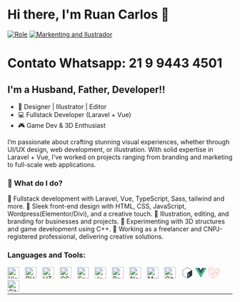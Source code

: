 # Hi there, I'm Ruan Carlos 👋 

[![Role](https://img.shields.io/visual-studio-marketplace/stars/codestackr.codestackr-theme?label=Laravel%20and%20Vue%20Code&logo=visualstudiocode&logoColor=ff652f&style=for-the-badge)](https://marketplace.visualstudio.com/items?itemName=codestackr.codestackr-theme)
[![Markenting and Ilustrador](https://img.shields.io/badge/-Designer%20Illustrator%20%E2%86%92-gray.svg?colorB=ff652f&style=for-the-badge)](https://vsCodeHero.com)

# Contato Whatsapp: 21 9 9443 4501


## I'm a Husband, Father, Developer!!

- 🎨 Designer | Illustrator | Editor
- 💻 Fullstack Developer (Laravel + Vue)
- 🎮 Game Dev & 3D Enthusiast

I’m passionate about crafting stunning visual experiences, whether through UI/UX design, web development, or illustration. With solid expertise in Laravel + Vue, I’ve worked on projects ranging from branding and marketing to full-scale web applications.

### 🚀 What do I do?

🔹 Fullstack development with Laravel, Vue, TypeScript, Sass, tailwind and more.
🔹 Sleek front-end design with HTML, CSS, JavaScript, Wordpress(Elementor/Divi), and a creative touch.
🔹 Illustration, editing, and branding for businesses and projects.
🔹 Experimenting with 3D structures and game development using C++.
🔹 Working as a freelancer and CNPJ-registered professional, delivering creative solutions.

### Languages and Tools:

<img align="left" alt="Visual Studio Code" width="26px" src="https://cdn.jsdelivr.net/gh/devicons/devicon/icons/vscode/vscode-original.svg" style="padding-right:10px;" />
<svg xmlns="http://www.w3.org/2000/svg" width="26px" viewBox="0 0 128 128"><path fill="none" d="M4.24 4.24h119.53v119.53H4.24z"/><path fill="#293138" d="M109.01 28.64L71.28 6.24c-2.25-1.33-4.77-2-7.28-2s-5.03.67-7.28 2.01l-37.74 22.4c-4.5 2.67-7.28 7.61-7.28 12.96v44.8c0 5.35 2.77 10.29 7.28 12.96l37.73 22.4c2.25 1.34 4.76 2 7.28 2 2.51 0 5.03-.67 7.28-2l37.74-22.4c4.5-2.67 7.28-7.62 7.28-12.96V41.6c0-5.34-2.77-10.29-7.28-12.96zM79.79 98.59l.06 3.22c0 .39-.25.83-.55.99l-1.91 1.1c-.3.15-.56-.03-.56-.42l-.03-3.17c-1.63.68-3.29.84-4.34.42-.2-.08-.29-.37-.21-.71l.69-2.91c.06-.23.18-.46.34-.6.06-.06.12-.1.18-.13.11-.06.22-.07.31-.03 1.14.38 2.59.2 3.99-.5 1.78-.9 2.97-2.72 2.95-4.52-.02-1.64-.9-2.31-3.05-2.33-2.74.01-5.3-.53-5.34-4.57-.03-3.32 1.69-6.78 4.43-8.96l-.03-3.25c0-.4.24-.84.55-1l1.85-1.18c.3-.15.56.04.56.43l.03 3.25c1.36-.54 2.54-.69 3.61-.44.23.06.34.38.24.75l-.72 2.88c-.06.22-.18.44-.33.58a.77.77 0 01-.19.14c-.1.05-.19.06-.28.05-.49-.11-1.65-.36-3.48.56-1.92.97-2.59 2.64-2.58 3.88.02 1.48.77 1.93 3.39 1.97 3.49.06 4.99 1.58 5.03 5.09.05 3.44-1.79 7.15-4.61 9.41zm26.34-60.5l-35.7 22.05c-4.45 2.6-7.73 5.52-7.74 10.89v43.99c0 3.21 1.3 5.29 3.29 5.9-.65.11-1.32.19-1.98.19-2.09 0-4.15-.57-5.96-1.64l-37.73-22.4c-3.69-2.19-5.98-6.28-5.98-10.67V41.6c0-4.39 2.29-8.48 5.98-10.67l37.74-22.4c1.81-1.07 3.87-1.64 5.96-1.64s4.15.57 5.96 1.64l37.74 22.4c3.11 1.85 5.21 5.04 5.8 8.63-1.27-2.67-4.09-3.39-7.38-1.47z"/><path fill="#4FA847" d="M99.12 90.73l-9.4 5.62c-.25.15-.43.31-.43.61v2.46c0 .3.2.43.45.28l9.54-5.8c.25-.15.29-.42.29-.72v-2.17c0-.3-.2-.42-.45-.28z"/></svg>
<svg xmlns="http://www.w3.org/2000/svg" width="26px" viewBox="0 0 128 128"><path d="M0 8.934l49.854.158 14.167 24.47 14.432-24.47L128 8.935l-63.834 110.14zm126.98.637l-24.36.02-38.476 66.053L25.691 9.592.942 9.572l63.211 107.89zm-25.149-.008l-22.745.168-15.053 24.647L49.216 9.73l-22.794-.168 37.731 64.476zm-75.834-.17l23.002.009m-23.002-.01l23.002.01" fill="none"/><path d="M25.997 9.393l23.002.009L64.035 34.36 79.018 9.404 102 9.398 64.15 75.053z" fill="#35495e"/><path d="M.91 9.569l25.067-.172 38.15 65.659L101.98 9.401l25.11.026-62.966 108.06z" fill="#41b883"/></svg>
<svg xmlns="http://www.w3.org/2000/svg" width="26px" viewBox="0 0 128 128"><path fill="#f0513f" d="m3.634 13.642-.852.526-.26.17-.192.154-.011.011-.01.012-.524.91-.004.014-.004.011-.024.124-.004.076-.01.214-.013.739-.01 81.01.014.74.008.214.006.077.019.111.559.966v.002l.132.105.136.09 48.141 27.704.46.246.143.072.162.06 1.113-.033.156-.058.145-.074.464-.248 46.038-26.445 1.587-.943.446-.274.134-.09.136-.108.004-.006.006-.004.545-.953.018-.066.115-26.524 23.45-13.756.431-.696-.175-29.314-25.371-14.896H99.12L74.73 27.568l-.013.008-.885.924-.303.518v.134l-.099 26.454L54.616 66.39l-.182-50.808v-.134l-.394-.677L27.704.064 27.464 0zM27.457 1.064l25.861 14.44.122.212.187 51.54.015.822.722-.4 19.807-11.352.25-.141.002-.29.1-26.61.177-.302.002-.004.56-.568 24.125-13.906h1.085l24.655 14.483.158 28.46-.148.239-23.726 13.917-.116 26.922-.293.503-.088.056-.428.262-1.578.94-46.009 26.426-.446.24-.109.055-.601.026-.094-.049-.44-.237-48.087-27.67-.097-.063-.293-.497v-.004l-.008-.188-.014-.73.01-80.98.014-.725.008-.167.316-.551.03-.018.23-.151.83-.512 22.417-12.93.81-.454.083-.045zm.575 3.013L7.17 16.126l.725.432 19.917 11.507.249.144.25-.142 18.528-10.66 1.061-.624.28-.167.083-.054.045-.03.048-.042.057-.066.093-.29v-.29l-.249-.141zm.002 1.147L47.03 16.143l-.69.406-18.276 10.513L9.14 16.133zm71.829 12.533-.064.014-.06.021-.082.037-.198.101-.664.357-18.102 10.42-.635.389-.182.118-.072.054-.058.053-.057.07-.083.246v.004l.08.299.06.078.058.052.072.052.178.119.629.382 18.029 10.393.67.365.203.103.08.035.198.046h.002l.108-.01.055-.011.058-.021.085-.035.206-.105.679-.363 18.184-10.453.621-.383.179-.12.08-.062.08-.091.082-.185-.151-.471-.049-.04-.02-.014-.022-.014-.053-.033-.172-.103-.635-.369-18.076-10.366-.66-.368-.191-.103-.066-.033-.125-.047-.021-.006-.02-.002h-.158zm-94.284.928.048 78.562 44.868 25.756.1-24.038-23.4-13.267-.38-.431-.155-.247-.105-54.288-.248-.144zm44.943.11-.732.395-19.965 11.396-.254.142v.29l.023 49.204.01.642.004.173.004.064.01.058.025.089.464.316.186-.037.031-.013.027-.014.053-.029.17-.093.617-.35L49.98 70.227l.004-.002.613-.402v-.27zm49.412.007.033.017.65.363 18.064 10.36.17.1-.125.075-18.147 10.432-.658.353-.037.02-.04-.022-.653-.353-17.998-10.374-.17-.105.182-.11 18.072-10.4.644-.349.013-.007zM6.572 20.404l18.99 10.902.104 54.004.309.487.644.714.023.015L49.6 99.541l-.091 21.75L6.62 96.674zm42.958.078.072 48.803-.16.105-18.738 10.775-.117.066v-.02l-.023-48.905 18.967-10.824zm72.827 11.804L101.409 44.29l.064 23.84 20.884-12.034v-.288zm-44.868.002-.066 23.839 20.852 11.957.183-23.775-.253-.143zm.988 1.711L97.46 44.882l-.167 21.494-18.875-10.824zm42.886.002v21.522l-18.9 10.89-.058-21.549zm-45.44 24.866-.062.02-.062.026-.119.06-.39.21-43.323 24.92-.749.434 20.82 11.841 44.694-25.511-.74-.433-19.728-11.536-.039-.016-.302-.015zm.11 1.046 18.712 10.944-42.71 24.378-18.82-10.705L75.77 60.054zM98.382 73.37 53.44 98.967l.1 24.037 44.863-25.755v-.289zm-.994 1.708.022 21.595-42.885 24.619-.089-21.749zM3.033 99.027l.006.006h-.002z"/></svg>
<img align="left" alt="PHP" width="26px" src="https://cdn.jsdelivr.net/gh/devicons/devicon/icons/php/php-original.svg" style="padding-right:10px;" />
<img align="left" alt="HTML5" width="26px" src="https://cdn.jsdelivr.net/gh/devicons/devicon/icons/html5/html5-original.svg" style="padding-right:10px;" />
<img align="left" alt="CSS3" width="26px" src="https://cdn.jsdelivr.net/gh/devicons/devicon/icons/css3/css3-original.svg" style="padding-right:10px;" />
<img align="left" alt="Sass" width="26px" src="https://cdn.jsdelivr.net/gh/devicons/devicon/icons/sass/sass-original.svg" style="padding-right:10px;" />
<img align="left" alt="JavaScript" width="26px" src="https://cdn.jsdelivr.net/gh/devicons/devicon/icons/javascript/javascript-original.svg" style="padding-right:10px;" />
<img align="left" alt="React" width="26px" src="https://cdn.jsdelivr.net/gh/devicons/devicon/icons/react/react-original.svg" style="padding-right:10px;" />
<img align="left" alt="Node.js" width="26px" src="https://cdn.jsdelivr.net/gh/devicons/devicon/icons/nodejs/nodejs-original.svg" style="padding-right:10px;" />
<img align="left" alt="MySQL" width="26px" src="https://cdn.jsdelivr.net/gh/devicons/devicon/icons/mysql/mysql-original.svg" style="padding-right:10px;" />
<img align="left" alt="Git" width="26px" src="https://cdn.jsdelivr.net/gh/devicons/devicon/icons/git/git-original.svg" style="padding-right:10px;" />
<img align="left" alt="GitHub" width="26px" src="https://user-images.githubusercontent.com/3369400/139447912-e0f43f33-6d9f-45f8-be46-2df5bbc91289.png" style="padding-right:10px;" />
<br />
<br />

---
